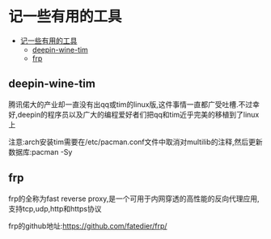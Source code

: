 # 记一些有用的工具

<!-- TOC -->

- [记一些有用的工具](#记一些有用的工具)
    - [deepin-wine-tim](#deepin-wine-tim)
    - [frp](#frp)

<!-- /TOC -->

## deepin-wine-tim

腾讯偌大的产业却一直没有出qq或tim的linux版,这件事情一直都广受吐槽.不过幸好,deepin的程序员以及广大的编程爱好者们把qq和tim近乎完美的移植到了linux上

注意:arch安装tim需要在/etc/pacman.conf文件中取消对multilib的注释,然后更新数据库:pacman -Sy

## frp

frp的全称为fast reverse proxy,是一个可用于内网穿透的高性能的反向代理应用,支持tcp,udp,http和https协议

frp的github地址:<https://github.com/fatedier/frp/>
